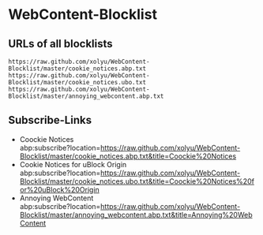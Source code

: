 # WebContent-Blocklist

## URLs of all blocklists

```
https://raw.github.com/xolyu/WebContent-Blocklist/master/cookie_notices.abp.txt
https://raw.github.com/xolyu/WebContent-Blocklist/master/cookie_notices.ubo.txt
https://raw.github.com/xolyu/WebContent-Blocklist/master/annoying_webcontent.abp.txt
```

## Subscribe-Links

* Coockie Notices  
	abp:subscribe?location=https://raw.github.com/xolyu/WebContent-Blocklist/master/cookie_notices.abp.txt&title=Coockie%20Notices
* Cookie Notices for uBlock Origin  
	abp:subscribe?location=https://raw.github.com/xolyu/WebContent-Blocklist/master/cookie_notices.ubo.txt&title=Coockie%20Notices%20for%20uBlock%20Origin
* Annoying WebContent  
	abp:subscribe?location=https://raw.github.com/xolyu/WebContent-Blocklist/master/annoying_webcontent.abp.txt&title=Annoying%20WebContent
